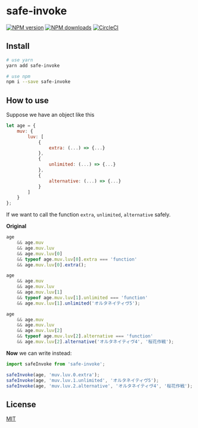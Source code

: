 # safe-invoke

[![NPM version](https://img.shields.io/npm/v/safe-invoke.svg?style=flat)](https://npmjs.com/package/save-invoke)
[![NPM downloads](https://img.shields.io/npm/dm/save-invoke.svg?style=flat)](https://npmjs.com/package/save-invoke)
[![CircleCI](https://img.shields.io/circleci/project/ycycwx/safe-invoke/master.svg?style=flat)](https://circleci.com/gh/ycycwx/safe-invoke)

## Install

``` bash
# use yarn
yarn add safe-invoke

# use npm
npm i --save safe-invoke
```

## How to use

Suppose we have an object like this

``` js
let age = {
    muv: {
        luv: [
            {
                extra: (...) => {...}
            },
            {
                unlimited: (...) => {...}
            },
            {
                alternative: (...) => {...}
            }
        ]
    }
};
```

If we want to call the function `extra`, `unlimited`, `alternative` safely.

**Original**

``` js
age
    && age.muv
    && age.muv.luv
    && age.muv.luv[0]
    && typeof age.muv.luv[0].extra === 'function'
    && age.muv.luv[0].extra();

age
    && age.muv
    && age.muv.luv
    && age.muv.luv[1]
    && typeof age.muv.luv[1].unlimited === 'function'
    && age.muv.luv[1].unlimited('オルタネイティヴ5');

age
    && age.muv
    && age.muv.luv
    && age.muv.luv[2]
    && typeof age.muv.luv[2].alternative === 'function'
    && age.muv.luv[2].alternative('オルタネイティヴ4', '桜花作戦');
```

**Now** we can write instead:

``` js
import safeInvoke from 'safe-invoke';

safeInvoke(age, 'muv.luv.0.extra');
safeInvoke(age, 'muv.luv.1.unlimited', 'オルタネイティヴ5');
safeInvoke(age, 'muv.luv.2.alternative', 'オルタネイティヴ4', '桜花作戦');
```

## License

[MIT](http://opensource.org/licenses/MIT)

